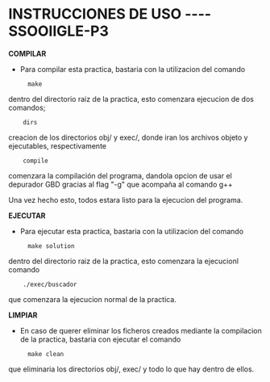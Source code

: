 # INSTRUCCIONES DE USO ---- SSOOIIGLE-P3

**COMPILAR**
- Para compilar esta practica, bastaria con la utilizacion del comando

        make

dentro del directorio raiz de la practica, esto comenzara
ejecucion de dos comandos;

        dirs

creacion de los directorios obj/ y exec/,
donde iran los archivos objeto y ejecutables, respectivamente

        compile

comenzara la compilación del programa, dandola opcion de usar
el depurador GBD gracias al flag "-g" que acompaña al comando g++

Una vez hecho esto, todos estara listo para la ejecucion del programa.

**EJECUTAR**
- Para ejecutar esta practica, bastaria con la utilizacion del comando

        make solution

dentro del directorio raiz de la practica, esto comenzara
la ejecucionl comando

        ./exec/buscador

que comenzara la ejecucion normal de la practica.

**LIMPIAR**

- En caso de querer eliminar los ficheros creados mediante la compilacion
de la practica, bastaria con ejecutar el comando

        make clean

que eliminaria los directorios obj/, exec/ y todo lo que hay dentro de ellos.
